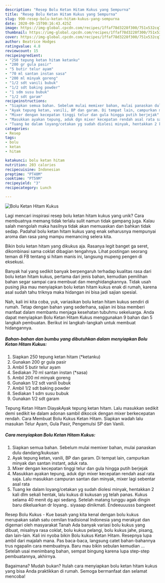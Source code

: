 ```yaml
---
description: "Resep Bolu Ketan Hitam Kukus yang Sempurna"
title: "Resep Bolu Ketan Hitam Kukus yang Sempurna"
slug: 990-resep-bolu-ketan-hitam-kukus-yang-sempurna
date: 2020-09-15T00:16:43.425Z
image: https://img-global.cpcdn.com/recipes/1ffaf78d3228f300/751x532cq70/bolu-ketan-hitam-kukus-foto-resep-utama.jpg
thumbnail: https://img-global.cpcdn.com/recipes/1ffaf78d3228f300/751x532cq70/bolu-ketan-hitam-kukus-foto-resep-utama.jpg
cover: https://img-global.cpcdn.com/recipes/1ffaf78d3228f300/751x532cq70/bolu-ketan-hitam-kukus-foto-resep-utama.jpg
author: Beatrice Hodges
ratingvalue: 4.8
reviewcount: 15
recipeingredient:
- "250 tepung ketan hitam ketanku"
- "200 gr gula pasir"
- "5 butir telur ayam"
- "70 ml santan instan sasa"
- "200 ml minyak goreng"
- "1/2 sdt vanili bubuk"
- "1/2 sdt baking powder"
- "1 sdm susu bubuk"
- "1/2 sdt garam"
recipeinstructions:
- "Siapkan semua bahan. Sebelum mulai memixer bahan, mulai panaskan dulu dandang/kukusan"
- "Ayak tepung ketan, vanili, BP dan garam. Di tempat lain, campurkan minyak dan santan instant, aduk rata."
- "Mixer dengan kecepatan tinggi telur dan gula hingga putih berjejak"
- "Masukkan ayakan tepung, aduk dgn mixer kecepatan rendah asal rata saja. Lalu masukkan campuran santan dan minyak, mixer lagi sebentar asal rata"
- "Tuang ke dalam loyang/cetakan yg sudah diolesi minyak, hentakkan 2 kali dlm sekali hentak, lalu kukus di kukusan yg telah panas. Kukus selama 40 menit dg api sedang. Setelah matang tunggu agak dingin baru dikeluarkan dr loyang.. siyaaap dinikmati. Endeeuuusss bangeeet"
categories:
- Resep
tags:
- bolu
- ketan
- hitam

katakunci: bolu ketan hitam 
nutrition: 203 calories
recipecuisine: Indonesian
preptime: "PT40M"
cooktime: "PT59M"
recipeyield: "3"
recipecategory: Lunch

---
```



![Bolu Ketan Hitam Kukus](https://img-global.cpcdn.com/recipes/1ffaf78d3228f300/751x532cq70/bolu-ketan-hitam-kukus-foto-resep-utama.jpg)

Lagi mencari inspirasi resep bolu ketan hitam kukus yang unik? Cara membuatnya memang tidak terlalu sulit namun tidak gampang juga. Kalau salah mengolah maka hasilnya tidak akan memuaskan dan bahkan tidak sedap. Padahal bolu ketan hitam kukus yang enak seharusnya mempunyai aroma dan rasa yang mampu memancing selera kita.

Bikin bolu ketan hitam yang dikukus aja. Rasanya legit banget ga seret, dikombinasi sama coklat dibagian tengahnya. Lihat postingan seorang teman di FB tentang si hitam manis ini, langsung mupeng pengen di eksekusi.

Banyak hal yang sedikit banyak berpengaruh terhadap kualitas rasa dari bolu ketan hitam kukus, pertama dari jenis bahan, kemudian pemilihan bahan segar sampai cara membuat dan menghidangkannya. Tidak usah pusing jika mau menyiapkan bolu ketan hitam kukus enak di rumah, karena asal sudah tahu triknya maka hidangan ini bisa jadi sajian spesial.


Nah, kali ini kita coba, yuk, variasikan bolu ketan hitam kukus sendiri di rumah. Tetap dengan bahan yang sederhana, sajian ini bisa memberi manfaat dalam membantu menjaga kesehatan tubuhmu sekeluarga. Anda dapat menyiapkan Bolu Ketan Hitam Kukus menggunakan 9 bahan dan 5 langkah pembuatan. Berikut ini langkah-langkah untuk membuat hidangannya.

<!--inarticleads1-->

##### Bahan-bahan dan bumbu yang dibutuhkan dalam menyiapkan Bolu Ketan Hitam Kukus:

1. Siapkan 250 tepung ketan hitam (*ketanku)
1. Gunakan 200 gr gula pasir
1. Ambil 5 butir telur ayam
1. Sediakan 70 ml santan instan (*sasa)
1. Ambil 200 ml minyak goreng
1. Gunakan 1/2 sdt vanili bubuk
1. Ambil 1/2 sdt baking powder
1. Sediakan 1 sdm susu bubuk
1. Gunakan 1/2 sdt garam


Tepung Ketan Hitam DiayakAyak tepung ketan hitam. Lalu masukkan sedikit demi sedikit ke dalam adonan sambil dikocok dengan mixer berkecepatan rendah. Cara Membuat Bolu Kukus Ketan Hitam. Siapkan wadah lalu masukan Telur Ayam, Gula Pasir, Pengemulsi SP dan Vanili. 

<!--inarticleads2-->

##### Cara menyiapkan Bolu Ketan Hitam Kukus:

1. Siapkan semua bahan. Sebelum mulai memixer bahan, mulai panaskan dulu dandang/kukusan
1. Ayak tepung ketan, vanili, BP dan garam. Di tempat lain, campurkan minyak dan santan instant, aduk rata.
1. Mixer dengan kecepatan tinggi telur dan gula hingga putih berjejak
1. Masukkan ayakan tepung, aduk dgn mixer kecepatan rendah asal rata saja. Lalu masukkan campuran santan dan minyak, mixer lagi sebentar asal rata
1. Tuang ke dalam loyang/cetakan yg sudah diolesi minyak, hentakkan 2 kali dlm sekali hentak, lalu kukus di kukusan yg telah panas. Kukus selama 40 menit dg api sedang. Setelah matang tunggu agak dingin baru dikeluarkan dr loyang.. siyaaap dinikmati. Endeeuuusss bangeeet


Resep Bolu Kukus - Kue basah yang kita kenal dengan bolu kukus merupakan salah satu cemilan tradisional Indonesia yang merakyat dan digemari oleh masyarakat Tanah Ada banyak variasi bolu kukus yang dibuat, misalnya rasa coklat, bolu kukus pelangi, bolu kukus jahe, pisang, dan lain-lain. Kali ini nyoba bikin Bolu kukus Ketan Hitam. Resepnya lupa ambil dari majalah mana. Pas baca-baca, langsung catet bahan-bahannya trus ngapalin cara membuatnya. Baru mau bikin sebulan kemudian … Setelah usai menimbang bahan, sempat bingung karena lupa step-step pembuatannya, akhirnya. 

Bagaimana? Mudah bukan? Itulah cara menyiapkan bolu ketan hitam kukus yang bisa Anda praktikkan di rumah. Semoga bermanfaat dan selamat mencoba!
